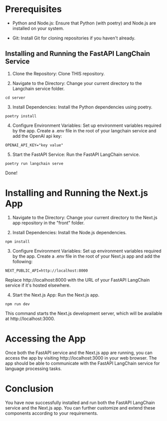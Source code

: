 # Prerequisites
- Python and Node.js: Ensure that Python (with poetry) and Node.js are installed on your system.

- Git: Install Git for cloning repositories if you haven't already.

## Installing and Running the FastAPI LangChain Service
1. Clone the Repository: Clone THIS repository.

2. Navigate to the Directory: Change your current directory to the Langchain service folder.

```cd server```

3. Install Dependencies: Install the Python dependencies using poetry.

```poetry install```

4. Configure Environment Variables: Set up environment variables required by the app. Create a .env file in the root of your langchain service and add the OpenAI api key:

```OPENAI_API_KEY="key value"```

5. Start the FastAPI Service: Run the FastAPI LangChain service.

```poetry run langchain serve```

Done!

# Installing and Running the Next.js App

1. Navigate to the Directory: Change your current directory to the Next.js app repository in the "front" folder.

2. Install Dependencies: Install the Node.js dependencies.

```npm install```

3. Configure Environment Variables: Set up environment variables required by the app. Create a .env file in the root of your Next.js app and add the following:

```NEXT_PUBLIC_API=http://localhost:8000```

Replace http://localhost:8000 with the URL of your FastAPI LangChain service if it's hosted elsewhere.

4. Start the Next.js App: Run the Next.js app.

```npm run dev```

This command starts the Next.js development server, which will be available at http://localhost:3000.

# Accessing the App
Once both the FastAPI service and the Next.js app are running, you can access the app by visiting http://localhost:3000 in your web browser. The app should be able to communicate with the FastAPI LangChain service for language processing tasks.

# Conclusion
You have now successfully installed and run both the FastAPI LangChain service and the Next.js app. You can further customize and extend these components according to your requirements.
